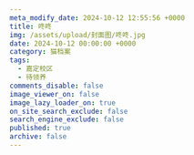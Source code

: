 ```yaml
---
meta_modify_date: 2024-10-12 12:55:56 +0000
title: 咚咚
img: /assets/upload/封面图/咚咚.jpg
date: 2024-10-12 00:00:00 +0000
category: 猫档案
tags:
  - 嘉定校区
  - 待领养
comments_disable: false
image_viewer_on: false
image_lazy_loader_on: true
on_site_search_exclude: false
search_engine_exclude: false
published: true
archive: false
---
```

